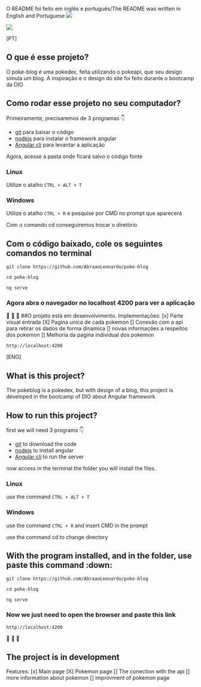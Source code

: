 O README foi feito em inglês e português/The README was written in English and Portuguese
<img src="https://user-images.githubusercontent.com/101459029/200569332-46fe1bd0-a1c4-4017-8250-065fb4f7c04e.png">

<img src="https://user-images.githubusercontent.com/101459029/200571587-0047ac6a-1373-42b1-8eda-d121afefe2c9.png">

[PT]

## O que é esse projeto?

O poke-blog é uma pokedex, feita utilizando o pokeapi, que seu design simula um blog. A inspiração e o design do site foi feito durante o bootcamp da DIO

## Como rodar esse projeto no seu computador?

Primeiramente, precisaremos de 3 programas :point_down:

- <a href="https://git-scm.com/download/">git</a> para baixar o código
- <a href="https://nodejs.org/en/download/">nodejs</a> para instalar o framework angular
- <a href="https://angular.io/cli">Angular cli</a> para levantar a aplicação

Agora, acesse a pasta onde ficará salvo o código fonte

### Linux

Utilize o atalho `CTRL + ALT + T`

### Windows

Utilize o atalho `CTRL + R` e pesquise por CMD no prompt que aparecerá

Com o comando cd conseguiremos trocar o diretório

## Com o código baixado, cole os seguintes comandos no terminal

`git clone https://github.com/AbraaoLeonardo/poke-blog`

`cd poke-blog`

`ng serve`

### Agora abra o navegador no localhost 4200 para ver a aplicação

:construction: :construction: :construction:
##O projeto está em desenvolvimento.
Implementações:
[x] Parte visual entrada
[X] Pagina unica de cada pokemon
[] Conexão com a api para retirar os dados de forma dinamica
[] novas informações a respeitos dos pokemon
[] Melhoria da pagina individual dos pokemon

`http://localhost:4200`

[ENG]

## What is this project?

The pokeblog is a pokedex, but with design of a blog, this project is developed in the bootcamp of DIO about Angular framework

## How to run this project?

first we will need 3 programs :point_down:

- <a href="https://git-scm.com/download/">git</a> to download the code
- <a href="https://nodejs.org/en/download/">nodejs</a> to install angular
- <a href="https://angular.io/cli">Angular cli</a> to run the server

now access in the terminal the folder you will install the files.

### Linux

use the command `CTRL + ALT + T`

### Windows

use the command `CTRL + R` and insert CMD in the prompt

use the command cd to change directory

## With the program installed, and in the folder, use paste this command :down:

`git clone https://github.com/AbraaoLeonardo/poke-blog`

`cd poke-blog`

`ng serve`

### Now we just need to open the browser and paste this link

`http://localhost:4200`

:construction: :construction: :construction:

## The project is in development

Features:
[x] Main page
[X] Pokemon page
[] The conection with the api
[] more information about pokemon
[] improvment of pokemon page
